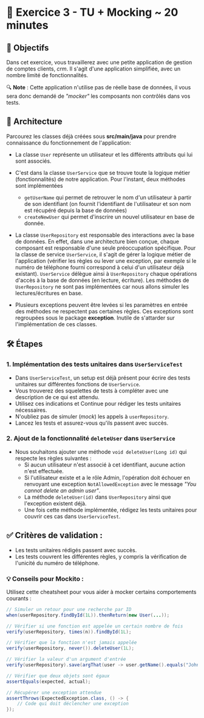 # 📝 Exercice 3 - TU + Mocking ~ 20 minutes

## 🎯 Objectifs
Dans cet exercice, vous travaillerez avec une petite application de gestion de comptes clients, _crm_. Il s'agit d'une application simplifiée, avec un nombre limité de fonctionnalités.

🔍 **Note** : Cette application n'utilise pas de réelle base de données, il vous sera donc demandé de _"mocker"_ les composants non contrôlés dans vos tests.

## 📏 Architecture

Parcourez les classes déjà créées sous **src/main/java** pour prendre connaissance du fonctionnement de l'application:
- La classe `User` représente un utilisateur et les différents attributs qui lui sont associés.


- C'est dans la classe `UserService` que se trouve toute la logique métier (fonctionnalités) de notre application. Pour l'instant, deux méthodes sont implémentées
  - `getUserName` qui permet de retrouver le nom d'un utilisateur à partir de son identifiant (on fournit l'identifiant de l'utilisateur et son nom est récupéré depuis la base de données)
  - `createNewUser` qui permet d'inscrire un nouvel utilisateur en base de donnée.


- La classe `UserRepository` est responsable des interactions avec la base de données. En effet, dans une architecture bien conçue, chaque composant est responsable d'une seule préoccupation spécifique. Pour la classe de service `UserService`, il s'agit de gérer la logique métier de l'application (vérifier les règles ou lever une exception, par exemple si le numéro de téléphone fourni correspond à celui d'un utilisateur déjà existant). `UserService` délègue ainsi à `UserRepository` chaque opérations d'accès à la base de données (en lecture, écriture). Les méthodes de `UserRepository` ne sont pas implémentées car nous allons simuler les lectures/écritures en base. 


- Plusieurs exceptions peuvent être levées si les paramètres en entrée des méthodes ne respectent pas certaines règles. Ces exceptions sont regroupées sous le package **exception**. Inutile de s'attarder sur l'implémentation de ces classes.


## 🛠️ Étapes

### 1. Implémentation des tests unitaires dans `UserServiceTest`

- Dans `UserServiceTest`, un setup est déjà présent pour écrire des tests unitaires sur différentes fonctions de `UserService`.
- Vous trouverez des squelettes de tests à compléter avec une description de ce qui est attendu.
- Utilisez ces indications et Continue pour rédiger les tests unitaires nécessaires.
- N'oubliez pas de simuler (_mock_) les appels à `userRepository`.
- Lancez les tests et assurez-vous qu'ils passent avec succès.

### 2. Ajout de la fonctionnalité `deleteUser` dans `UserService`

- Nous souhaitons ajouter une méthode `void deleteUser(Long id)` qui respecte les règles suivantes :
  - Si aucun utilisateur n'est associé à cet identifiant, aucune action n'est effectuée.
  - Si l'utilisateur existe et a le rôle Admin, l'opération doit échouer en renvoyant une exception `NotAllowedException` avec le message _"You cannot delete an admin user"_.
  - La méthode `deleteUser(id)` dans `UserRepository` ainsi que l'exception existent déjà.
  - Une fois cette méthode implémentée, rédigez les tests unitaires pour couvrir ces cas dans `UserServiceTest`.


## ✅ Critères de validation :

- Les tests unitaires rédigés passent avec succès.
- Les tests couvrent les différentes règles, y compris la vérification de l'unicité du numéro de téléphone.

### 💡 Conseils pour Mockito :

Utilisez cette cheatsheet pour vous aider à mocker certains comportements courants :

```java
// Simuler un retour pour une recherche par ID
when(userRepository.findById(1L)).thenReturn(new User(...));

// Vérifier si une fonction est appelée un certain nombre de fois
verify(userRepository, times(n)).findById(1L);

// Vérifier que la fonction n'est jamais appelée
verify(userRepository, never()).deleteUser(1L);

// Vérifier la valeur d'un argument d'entrée
verify(userRepository).save(argThat(user -> user.getName().equals("John")));

// Vérifier que deux objets sont égaux
assertEquals(expected, actual);

// Récupérer une exception attendue
assertThrows(ExpectedException.class, () -> {
    // Code qui doit déclencher une exception
});
